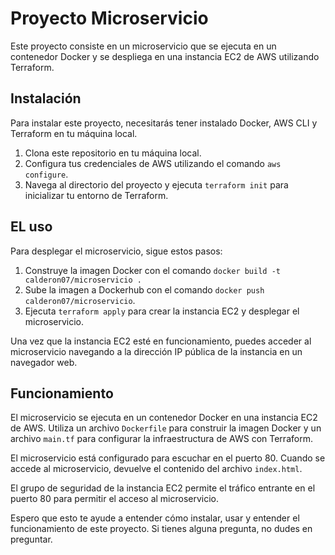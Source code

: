 # Proyecto Microservicio

Este proyecto consiste en un microservicio que se ejecuta en un contenedor Docker y se despliega en una instancia EC2 de AWS utilizando Terraform.

## Instalación

Para instalar este proyecto, necesitarás tener instalado Docker, AWS CLI y Terraform en tu máquina local.

1. Clona este repositorio en tu máquina local.
2. Configura tus credenciales de AWS utilizando el comando `aws configure`.
3. Navega al directorio del proyecto y ejecuta `terraform init` para inicializar tu entorno de Terraform.

## EL uso

Para desplegar el microservicio, sigue estos pasos:

1. Construye la imagen Docker con el comando `docker build -t calderon07/microservicio .`
2. Sube la imagen a Dockerhub con el comando `docker push calderon07/microservicio`.
3. Ejecuta `terraform apply` para crear la instancia EC2 y desplegar el microservicio.

Una vez que la instancia EC2 esté en funcionamiento, puedes acceder al microservicio navegando a la dirección IP pública de la instancia en un navegador web.

## Funcionamiento

El microservicio se ejecuta en un contenedor Docker en una instancia EC2 de AWS. Utiliza un archivo `Dockerfile` para construir la imagen Docker y un archivo `main.tf` para configurar la infraestructura de AWS con Terraform.

El microservicio está configurado para escuchar en el puerto 80. Cuando se accede al microservicio, devuelve el contenido del archivo `index.html`.

El grupo de seguridad de la instancia EC2 permite el tráfico entrante en el puerto 80 para permitir el acceso al microservicio.

Espero que esto te ayude a entender cómo instalar, usar y entender el funcionamiento de este proyecto. Si tienes alguna pregunta, no dudes en preguntar.